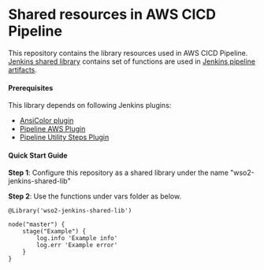 # Shared resources in AWS CICD Pipeline

This repository contains the library resources used in AWS CICD Pipeline. [Jenkins shared library](https://github.com/wso2/aws-cicd-shared-lib.git) contains set of functions are used in [Jenkins pipeline artifacts](https://github.com/wso2/aws-cicd-pipeline.git).


#### Prerequisites  
This library depends on following Jenkins plugins:

* [AnsiColor plugin](https://wiki.jenkins.io/display/JENKINS/AnsiColor+Plugin)
* [Pipeline AWS Plugin](https://wiki.jenkins.io/display/JENKINS/Pipeline+AWS+Plugin)
* [Pipeline Utility Steps Plugin](https://wiki.jenkins.io/display/JENKINS/Pipeline+Utility+Steps+Plugin)


#### Quick Start Guide

 **Step 1**: Configure this repository as a shared library under the name "wso2-jenkins-shared-lib"
 
 **Step 2**: Use the functions under vars folder as below.
```
@Library('wso2-jenkins-shared-lib')

node("master") {
    stage("Example") {
        log.info 'Example info'
        log.err 'Example error'
    }
}
```